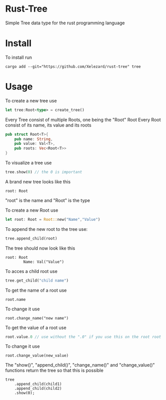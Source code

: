 # Rust-Tree
Simple Tree data type for the rust programming language

# Install
To install run
```
cargo add --git="https://github.com/Xelezard/rust-tree" tree
```
# Usage

To create a new tree use 
```rust
let tree:Root<type> = create_tree()
```
Every Tree consist of multiple Roots, one being the "Root" Root
Every Root consist of its name, its value and its roots
```rust
pub struct Root<T>{
	pub name: String,
	pub value: Val<T>,
	pub roots: Vec<Root<T>>
}
```

To visualize a tree use
```rust
tree.show(0) // the 0 is important
```
A brand new tree looks like this
```
root: Root
```
"root" is the name and "Root" is the type

To create a new Root use
```rust
let root: Root = Root::new("Name","Value")
```

To append the new root to the tree use:
```rust
tree.append_child(root)
```
The tree should now look like this
```
root: Root
        Name: Val("Value")
```

To acces a child root use
```rust
tree.get_child("child name")
```

To get the name of a root use
```
root.name
```
To change it use
```
root.change_name("new name")
```

To get the value of a root use
```rust
root.value.0 // use without the ".0" if you use this on the root root
```
To change it use
```
root.change_value(new_value)
```

The "show()", "append_child()", "change_name()" and "change_value()" functions return the tree so that this is possible
```
tree
	.append_child(child1)
	.append_child(child2)
	.show(0);
```